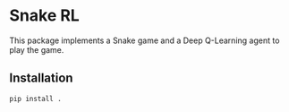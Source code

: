 # Snake RL

This package implements a Snake game and a Deep Q-Learning agent to play the game.

## Installation

```bash
pip install .
